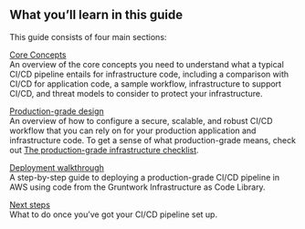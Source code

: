 ## What you’ll learn in this guide

This guide consists of four main sections:

[Core Concepts](#core_concepts)  
An overview of the core concepts you need to understand what a typical CI/CD pipeline entails for infrastructure code,
including a comparison with CI/CD for application code, a sample workflow, infrastructure to support CI/CD, and threat
models to consider to protect your infrastructure.

[Production-grade design](#production_grade_design)  
An overview of how to configure a secure, scalable, and robust CI/CD workflow that you can rely on for your
production application and infrastructure code. To get a sense of what production-grade means, check out
[The production-grade infrastructure checklist](/guides/foundations/how-to-use-gruntwork-infrastructure-as-code-library#production_grade_infra_checklist).

[Deployment walkthrough](#deployment_walkthrough)  
A step-by-step guide to deploying a production-grade CI/CD pipeline in AWS using code from the Gruntwork
Infrastructure as Code Library.

[Next steps](#next_steps)  
What to do once you’ve got your CI/CD pipeline set up.



<!-- ##DOCS-SOURCER-START
{"sourcePlugin":"Service Catalog Reference","hash":"61c834b40bce58a748c99859ba80ad98"}
##DOCS-SOURCER-END -->
